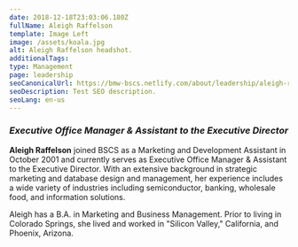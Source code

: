 ```yaml
---
date: 2018-12-18T23:03:06.180Z
fullName: Aleigh Raffelson
template: Image Left
image: /assets/koala.jpg
alt: Aleigh Raffelson headshot.
additionalTags:
type: Management
page: leadership
seoCanonicalUrl: https://bmw-bscs.netlify.com/about/leadership/aleigh-raffelson
seoDescription: Test SEO description.
seoLang: en-us
---
```


### *Executive Office Manager & Assistant to the Executive Director*

**Aleigh Raffelson** joined BSCS as a Marketing and Development Assistant in October 2001 and currently serves as Executive Office Manager & Assistant to the Executive Director. With an extensive background in strategic marketing and database design and management, her experience includes a wide variety of industries including semiconductor, banking, wholesale food, and information solutions.

Aleigh has a B.A. in Marketing and Business Management. Prior to living in Colorado Springs, she lived and worked in "Silicon Valley," California, and Phoenix, Arizona.
